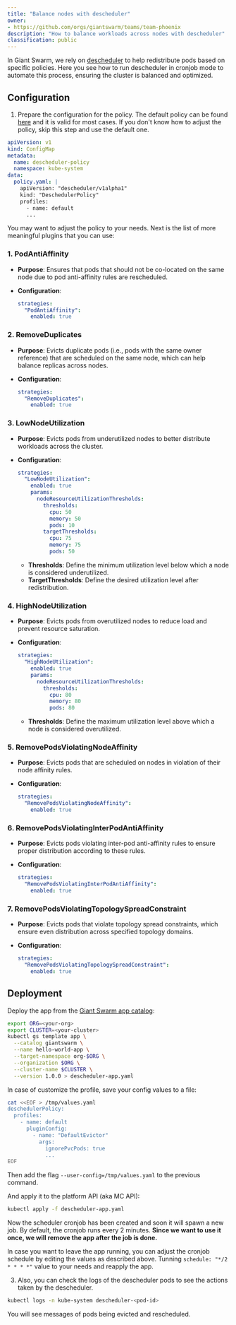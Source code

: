 ```yaml
---
title: "Balance nodes with descheduler"
owner:
- https://github.com/orgs/giantswarm/teams/team-phoenix
description: "How to balance workloads across nodes with descheduler"
classification: public
---
```


In Giant Swarm, we rely on [descheduler](https://github.com/giantswarm/descheduler-app) to help redistribute pods based on specific policies. Here you see how to run descheduler in cronjob mode to automate this process, ensuring the cluster is balanced and optimized.

## Configuration

1. Prepare the configuration for the policy. The default policy can be found [here](https://github.com/giantswarm/descheduler-app/blob/main/helm/descheduler-app/values.yaml#L72) and it is valid for most cases. If you don't know how to adjust the policy, skip this step and use the default one.

```yaml
apiVersion: v1
kind: ConfigMap
metadata:
  name: descheduler-policy
  namespace: kube-system
data:
  policy.yaml: |
    apiVersion: "descheduler/v1alpha1"
    kind: "DeschedulerPolicy"
    profiles:
      - name: default
      ...
```

You may want to adjust the policy to your needs. Next is the list of more meaningful plugins that you can use:

### 1. **PodAntiAffinity**

- **Purpose**: Ensures that pods that should not be co-located on the same node due to pod anti-affinity rules are rescheduled.
- **Configuration**:

  ```yaml
  strategies:
    "PodAntiAffinity":
      enabled: true
  ```

### 2. **RemoveDuplicates**

- **Purpose**: Evicts duplicate pods (i.e., pods with the same owner reference) that are scheduled on the same node, which can help balance replicas across nodes.
- **Configuration**:

  ```yaml
  strategies:
    "RemoveDuplicates":
      enabled: true
  ```

### 3. **LowNodeUtilization**

- **Purpose**: Evicts pods from underutilized nodes to better distribute workloads across the cluster.
- **Configuration**:

  ```yaml
  strategies:
    "LowNodeUtilization":
      enabled: true
      params:
        nodeResourceUtilizationThresholds:
          thresholds:
            cpu: 50
            memory: 50
            pods: 10
          targetThresholds:
            cpu: 75
            memory: 75
            pods: 50
  ```

  - **Thresholds**: Define the minimum utilization level below which a node is considered underutilized.
  - **TargetThresholds**: Define the desired utilization level after redistribution.

### 4. **HighNodeUtilization**

- **Purpose**: Evicts pods from overutilized nodes to reduce load and prevent resource saturation.
- **Configuration**:

  ```yaml
  strategies:
    "HighNodeUtilization":
      enabled: true
      params:
        nodeResourceUtilizationThresholds:
          thresholds:
            cpu: 80
            memory: 80
            pods: 80
  ```

  - **Thresholds**: Define the maximum utilization level above which a node is considered overutilized.

### 5. **RemovePodsViolatingNodeAffinity**

- **Purpose**: Evicts pods that are scheduled on nodes in violation of their node affinity rules.
- **Configuration**:

  ```yaml
  strategies:
    "RemovePodsViolatingNodeAffinity":
      enabled: true
  ```

### 6. **RemovePodsViolatingInterPodAntiAffinity**

- **Purpose**: Evicts pods violating inter-pod anti-affinity rules to ensure proper distribution according to these rules.
- **Configuration**:

  ```yaml
  strategies:
    "RemovePodsViolatingInterPodAntiAffinity":
      enabled: true
  ```

### 7. **RemovePodsViolatingTopologySpreadConstraint**

- **Purpose**: Evicts pods that violate topology spread constraints, which ensure even distribution across specified topology domains.
- **Configuration**:

  ```yaml
  strategies:
    "RemovePodsViolatingTopologySpreadConstraint":
      enabled: true
  ```

## Deployment

Deploy the app from the [Giant Swarm app catalog](https://github.com/giantswarm/descheduler-app):

```sh
export ORG=<your-org>
export CLUSTER=<your-cluster>
kubectl gs template app \
  --catalog giantswarm \
  --name hello-world-app \
  --target-namespace org-$ORG \
  --organization $ORG \
  --cluster-name $CLUSTER \
  --version 1.0.0 > descheduler-app.yaml
```

In case of customize the profile, save your config values to a file:

```sh
cat <<EOF > /tmp/values.yaml
deschedulerPolicy:
  profiles:
    - name: default
      pluginConfig:
        - name: "DefaultEvictor"
          args:
            ignorePvcPods: true
            ...
EOF
```

Then add the flag `--user-config=/tmp/values.yaml` to the previous command.

And apply it to the platform API (aka MC API):

```sh
kubectl apply -f descheduler-app.yaml
```

Now the scheduler cronjob has been created and soon it will spawn a new job. By default, the cronjob runs every 2 minutes. **Since we want to use it once, we will remove the app after the job is done.**

In case you want to leave the app running, you can adjust the cronjob schedule by editing the values as described above. Tunning `schedule: "*/2 * * * *"` value to your needs and reapply the app.

3. Also, you can check the logs of the descheduler pods to see the actions taken by the descheduler.

```sh
kubectl logs -n kube-system descheduler-<pod-id>
```

You will see messages of pods being evicted and rescheduled.
